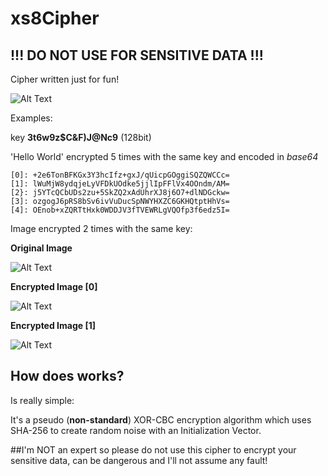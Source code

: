 # xs8Cipher
## **!!! DO NOT USE FOR SENSITIVE DATA !!!** 

Cipher written just for fun!


![Alt Text](https://i.imgur.com/Ltz4XvU.png)

Examples:

key **3t6w9z$C&F)J@Nc9** (128bit)

'Hello World' encrypted 5 times with the same key and encoded in *base64*

```
[0]: +2e6TonBFKGx3Y3hcIfz+gxJ/qUicpGOggiSQZQWCCc=
[1]: lWuMjW8ydqjeLyVFDkUOdke5jjlIpFFlVx4OOndm/AM=
[2}: j5YTcQCbUDs2zu+5SkZQ2xAdUhrXJ8j6O7+dlNDGckw=
[3]: ozgogJ6pRS8bSv6ivVuDucSpNWYHXZC6GKHQtptHhVs=
[4]: OEnob+xZQRTtHxk0WDDJV3fTVEWRLgVQOfp3f6edz5I=
```

Image encrypted 2 times with the same key:

**Original Image**

![Alt Text](https://www.lpi.org/sites/default/files/LPI-CODE_0.jpg)

**Encrypted Image [0]**

![Alt Text](https://i.imgur.com/w0UWMKp.png)

**Encrypted Image [1]**

![Alt Text](https://i.imgur.com/iifeENl.png)


## How does works?

Is really simple:

It's a pseudo (**non-standard**) XOR-CBC encryption algorithm which uses SHA-256 to create random noise with an Initialization Vector.

##I'm NOT an expert so please do not use this cipher to encrypt your sensitive data, can be dangerous and I'll not assume any fault!
